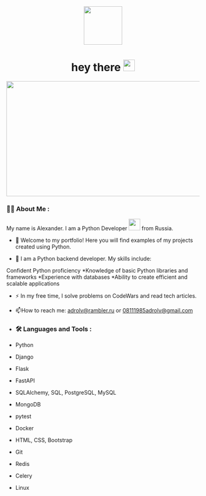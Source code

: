 <div id="header" align="center">
  <img src="https://media.giphy.com/media/M9gbBd9nbDrOTu1Mqx/giphy.gif" width="100"/>
</div>

<h1 align="center">
  hey there
  <img src="https://media.giphy.com/media/hvRJCLFzcasrR4ia7z/giphy.gif" width="30px"/>
</h1>

<div align="center">
  <img src="https://media.giphy.com/media/dWesBcTLavkZuG35MI/giphy.gif" width="600" height="300"/>
</div>

### :man_technologist: About Me :
My name is Alexander. I am a Python Developer <img src="https://media.giphy.com/media/WUlplcMpOCEmTGBtBW/giphy.gif" width="30"> from Russia.

- :telescope: Welcome to my portfolio! Here you will find examples of my projects created using Python.

- :seedling:  I am a Python backend developer. My skills include:

Confident Python proficiency
*Knowledge of basic Python libraries and frameworks
*Experience with databases
*Ability to create efficient and scalable applications

- :zap: In my free time, I solve problems on CodeWars and read tech articles.

- :mailbox:How to reach me: adrolv@rambler.ru or 08111985adrolv@gmail.com
- ### :hammer_and_wrench: Languages and Tools :
- Python
- Django
- Flask
- FastAPI
- SQLAlchemy, SQL, PostgreSQL, MySQL
- MongoDB
- pytest
- Docker
- HTML, CSS, Bootstrap
- Git
- Redis
- Celery
- Linux
<br>
 







